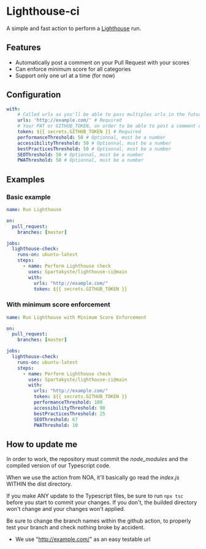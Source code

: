# Lighthouse-ci

A simple and fast action to perform a [Lighthouse](https://developers.google.com/web/tools/lighthouse) run.
## Features

-   Automatically post a comment on your Pull Request with your scores
-   Can enforce minimum score for all categories
-   Support only one url at a time (for now)

## Configuration

```yml
with:
    # Called urls as you'll be able to pass multiples urls in the future
    urls: 'http://example.com/' # Required
    # Your PAT or GITHUB_TOKEN, on order to be able to post a comment on your Pull Request
    token: ${{ secrets.GITHUB_TOKEN }} # Required
    performanceThreshold: 50 # Optionnal, must be a number
    accessibilityThreshold: 50 # Optionnal, must be a number
    bestPracticesThreshold: 50 # Optionnal, must be a number
    SEOThreshold: 50 # Optionnal, must be a number
    PWAThreshold: 50 # Optionnal, must be a number
```

## Examples

### Basic example

```yml
name: Run Lighthouse

on:
  pull_request:
    branches: [master]

jobs:
  lighthouse-check:
    runs-on: ubuntu-latest
    steps:
      - name: Perform Lighthouse check
        uses: Spartakyste/lighthouse-ci@main
        with:
          urls: "http://example.com/"
          token: ${{ secrets.GITHUB_TOKEN }}
```

### With minimum score enforcement

```yml
name: Run Lighthouse with Minimum Score Enforcement

on:
  pull_request:
    branches: [master]

jobs:
  lighthouse-check:
    runs-on: ubuntu-latest
    steps:
      - name: Perform Lighthouse check
        uses: Spartakyste/lighthouse-ci@main
        with:
          urls: "http://example.com/"
          token: ${{ secrets.GITHUB_TOKEN }}
          performanceThreshold: 100
          accessibilityThreshold: 90
          bestPracticesThreshold: 25
          SEOThreshold: 67
          PWAThreshold: 10

```

## How to update me

In order to work, the repository must commit the *node_modules* and the compiled version of our Typescript code.

When we use the action from NOA, it'll basically go read the *index.js* WITHIN the dist directory.

If you make ANY update to the Typescript files, be sure to run `npx tsc` before you start to commit your changes. If you don't, the builded directory won't change and your changes won't applied.

Be sure to change the branch names within the github action, to properly test your branch and check nothing broke by accident.
- We use "http://example.com/" as an easy testable url